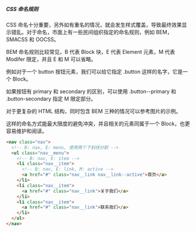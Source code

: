 ##### CSS 命名规则

CSS 命名十分重要，另外如有重名的情况，就会发生样式覆盖，导致最终效果显示错乱。对于命名，市面上有一些民间组织指定的命名规则，例如 BEM，SMACSS 和 OOCSS。

BEM 命名规则比较常见，B 代表 Block 块，E 代表 Element 元素，M 代表 Modifer 限定，并且 E 和 M 可以省略。

例如对于一个 button 按钮元素，我们可以给它指定 .button 这样的名字，它是一个 Block。

如果按钮有 primary 和 secondary 的区别，可以使用 .button--primary 和 .button-secondary 指定 M 限定部分。

对于更复杂的 HTML 结构，同时包含 BEM 三种的情况可以参考图片的示例。

这样的命名方式能最大限度的避免冲突，并且相关的元素同属于一个 Block，也更容易维护和阅读。

```html
<nav class="nav">
  <!-- B: nav, E: menu, 使用两个下划线分割 -->
  <ul class="nav__menu">
    <!-- B: nav, E: item -->
    <li class="nav__item">
      <!-- B: nav, E: link, M: active -->
      <a href="#" class="nav__link nav__link--active">首页</a>
    </li>
    <li class="nav__item">
      <a href="#" class="nav__link">关于我们</a>
    </li>
    <li class="nav__item">
      <a href="#" class="nav__link">联系我们</a>
    </li>
  </ul>
</nav>
```
